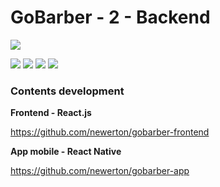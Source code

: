 # GoBarber - 2 - Backend

![](https://code.visualstudio.com/assets/docs/nodejs/recipes/node-typescript-docker.png)

![](https://img.shields.io/github/stars/newerton/gobarber-backend.svg)
![](https://img.shields.io/github/forks/newerton/gobarber-backend.svg)
![](https://img.shields.io/github/issues/newerton/gobarber-backend.svg)
![](https://img.shields.io/github/license/newerton/gobarber-backend.svg)

### Contents development

**Frontend - React.js**

https://github.com/newerton/gobarber-frontend

**App mobile - React Native**

https://github.com/newerton/gobarber-app

